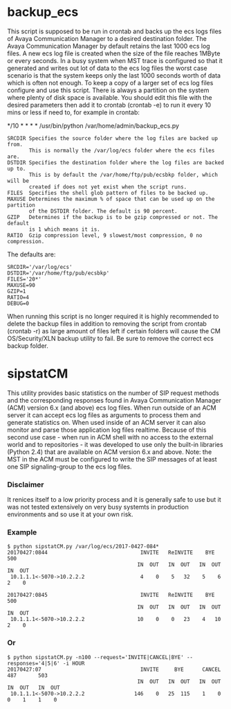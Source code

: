 # backup_ecs #

This script is supposed to be run in crontab and backs up the ecs logs files of Avaya Communication Manager
to a desired destination folder. The Avaya Communication Manager by default retains the last 1000 ecs log files.
A new ecs log file is created when the size of the file reaches 1MByte or every seconds. In a busy system when
MST trace is configured so that it generated and writes out lot of data to the ecs log files the worst case scenario
is that the system keeps only the last 1000 seconds worth of data which is often not enough. To keep a copy of a larger
set of ecs log files configure and use this script. There is always a partition on the system where plenty of 
disk space is available. You should edit this file with the desired parameters then add it to crontab (crontab -e)
to run it every 10 mins or less if need to, for example in crontab:

*/10 * * * * /usr/bin/python /var/home/admin/backup_ecs.py 

```
SRCDIR Specifies the source folder where the log files are backed up from.
       This is normally the /var/log/ecs folder where the ecs files are.
DSTDIR Specifies the destination folder where the log files are backed up to.
       This is by default the /var/home/ftp/pub/ecsbkp folder, which will be
       created if does not yet exist when the script runs.
FILES  Specifies the shell glob pattern of files to be backed up.
MAXUSE Determines the maximum % of space that can be used up on the partition
       of the DSTDIR folder. The default is 90 percent.
GZIP   Determines if the backup is to be gzip compressed or not. The default
       is 1 which means it is.
RATIO  Gzip compression level, 9 slowest/most compression, 0 no compression.
```

The defaults are:

```
SRCDIR='/var/log/ecs'
DSTDIR='/var/home/ftp/pub/ecsbkp'
FILES='20*'
MAXUSE=90
GZIP=1
RATIO=4
DEBUG=0
```

When running this script is no longer required it is highly recommended to delete the backup files in addition
to removing the script from crontab (crontab -r) as large amount of files left if certain folders will cause the
CM OS/Security/XLN backup utility to fail. Be sure to remove the correct ecs backup folder.


# sipstatCM #

This utility provides basic statistics on the number of SIP request methods and the corresponding responses found in
Avaya Communication Manager (ACM) version 6.x (and above) ecs log files. When run outside of an ACM server it can 
accept ecs log files as arguments to process them and generate statistics on. When used inside of an ACM server it can 
also monitor and parse those application log files realtime. Because of this second use case - when run in ACM shell
with no access to the external world and to repositories - it was developed to use only the built-in libraries 
(Python 2.4) that are available on ACM version 6.x and above.
Note: the MST in the ACM must be configured to write the SIP messages of at least one SIP signaling-group to the ecs log files. 

### Disclaimer ###

It renices itself to a low priority process and it is generally safe to use but it was not tested extensively on very
busy systemts in production environments and so use it at your own risk.

### Example ###

```
$ python sipstatCM.py /var/log/ecs/2017-0427-084*
20170427:0844                              INVITE   ReINVITE    BYE       500
                                          IN  OUT   IN  OUT   IN  OUT   IN  OUT
 10.1.1.1<-5070->10.2.2.2                  4    0    5   32    5    6    2    0

20170427:0845                              INVITE   ReINVITE    BYE       500
                                          IN  OUT   IN  OUT   IN  OUT   IN  OUT
 10.1.1.1<-5070->10.2.2.2                 10    0    0   23    4   10    2    0
```

### Or ###

```
$ python sipstatCM.py -n100 --request='INVITE|CANCEL|BYE' --responses='4|5|6' -i HOUR
20170427:07                                INVITE     BYE      CANCEL     487       503
                                          IN  OUT   IN  OUT   IN  OUT   IN  OUT   IN  OUT
 10.1.1.1<-5070->10.2.2.2                146    0   25  115    1    0    0    1    1    0
```
 
